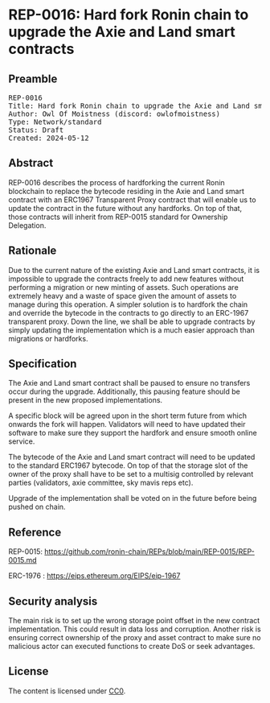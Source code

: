 # REP-0016: Hard fork Ronin chain to upgrade the Axie and Land smart contracts

## Preamble

<pre>
REP-0016
Title: Hard fork Ronin chain to upgrade the Axie and Land smart contracts
Author: Owl Of Moistness (discord: owlofmoistness)
Type: Network/standard
Status: Draft
Created: 2024-05-12
</pre>

## Abstract

REP-0016 describes the process of hardforking the current Ronin blockchain to replace the bytecode residing in the Axie and Land smart contract with an ERC1967 Transparent Proxy contract that will enable us to update the contract in the future without any hardforks. On top of that, those contracts will inherit from REP-0015 standard for Ownership Delegation.

## Rationale

Due to the current nature of the existing Axie and Land smart contracts, it is impossible to upgrade the contracts freely to add new features without performing a migration or new minting of assets. Such operations are extremely heavy and a waste of space given the amount of assets to manage during this operation. A simpler solution is to hardfork the chain and override the bytecode in the contracts to go directly to an ERC-1967 transparent proxy. Down the line, we shall be able to upgrade contracts by simply updating the implementation which is a much easier approach than migrations or hardforks.


## Specification

The Axie and Land smart contract shall be paused to ensure no transfers occur during the upgrade. Additionally, this pausing feature should be present in the new proposed implementations.

A specific block will be agreed upon in the short term future from which onwards the fork will happen. Validators will need to have updated their software to make sure they support the hardfork and ensure smooth online service. 

The bytecode of the Axie and Land smart contract will need to be updated to the standard ERC1967 bytecode. On top of that the storage slot of the owner of the proxy shall have to be set to a multisig controlled by relevant parties (validators, axie committee, sky mavis reps etc).

Upgrade of the implementation shall be voted on in the future before being pushed on chain.


## Reference

REP-0015: <https://github.com/ronin-chain/REPs/blob/main/REP-0015/REP-0015.md> 

ERC-1976 : <https://eips.ethereum.org/EIPS/eip-1967>


## Security analysis

The main risk is to set up the wrong storage point offset in the new contract implementation. This could result in data loss and corruption. 
Another risk is ensuring correct ownership of the proxy and asset contract to make sure no malicious actor can executed functions to create DoS or seek advantages.


## License

The content is licensed under [CC0](https://creativecommons.org/publicdomain/zero/1.0/).
